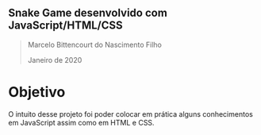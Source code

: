## Snake Game desenvolvido com JavaScript/HTML/CSS
> Marcelo Bittencourt do Nascimento Filho
>
> Janeiro de 2020

# Objetivo

O intuito desse projeto foi poder colocar em prática alguns conhecimentos em JavaScript assim como em HTML e CSS.
